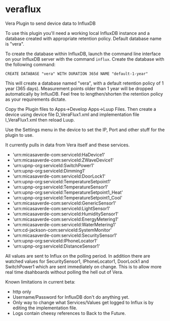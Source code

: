 # veraflux
Vera Plugin to send device data to InfluxDB

To use this plugin you'll need a working local InfluxDB instance and a database created with appropriate retention policy. Default database name is "vera".

To create the database within InfluxDB, launch the command line interface on your InfluxDB server with the command ```influx```. Create the database with the following command:

```CREATE DATABASE "vera" WITH DURATION 365d NAME "default-1-year"```

This will create a database named "vera", with a default retention policy of 1 year (365 days). Measurement points older than 1 year will be dropped automatically by InfluxDB. Feel free to lengthen/shorten the retention policy as your requirements dictate.

Copy the Plugin files to Apps->Develop Apps->Luup Files. Then create a device using device file D_VeraFlux1.xml and implementation file I_VeraFlux1.xml then reload Luup.

Use the Settings menu in the device to set the IP, Port and other stuff for the plugin to use.

It currently pulls in data from Vera itself and these services.

-   'urn:micasaverde-com:serviceId:HaDevice1'
-  'urn:micasaverde-com:serviceId:ZWaveDevice1'
-  'urn:upnp-org:serviceId:SwitchPower1'
-  'urn:upnp-org:serviceId:Dimming1'
-  'urn:micasaverde-com:serviceId:DoorLock1'
-  'urn:upnp-org:serviceId:TemperatureSetpoint1'
-  'urn:upnp-org:serviceId:TemperatureSensor1'
-  'urn:upnp-org:serviceId:TemperatureSetpoint1_Heat'
-  'urn:upnp-org:serviceId:TemperatureSetpoint1_Cool'
-  'urn:micasaverde-com:serviceId:GenericSensor1'
-  'urn:micasaverde-com:serviceId:LightSensor1'
-  'urn:micasaverde-com:serviceId:HumiditySensor1'
-  'urn:micasaverde-com:serviceId:EnergyMetering1'
-  'urn:micasaverde-com:serviceId:WaterMetering1'
-  'urn:cd-jackson-com:serviceId:SystemMonitor'
-  'urn:micasaverde-com:serviceId:SecuritySensor1'
-  'urn:upnp-org:serviceId:IPhoneLocator1'
-  'urn:upnp-org:serviceId:DistanceSensor1'

All values are sent to Influx on the polling period. In addition there are watched values for SecuritySensor1, IPhoneLocator1, DoorLock1 and SwitchPower1 which are sent immediately on change. This is to allow more real time dsahboards without polling the hell out of Vera.
   
Known limitations in current beta:

- http only
- Username/Password for InfluxDB don't do anything yet.
- Only way to change what Services/Values get logged to Influx is by editing the implementation file.
- Logs contain cheesy references to Back to the Future.
